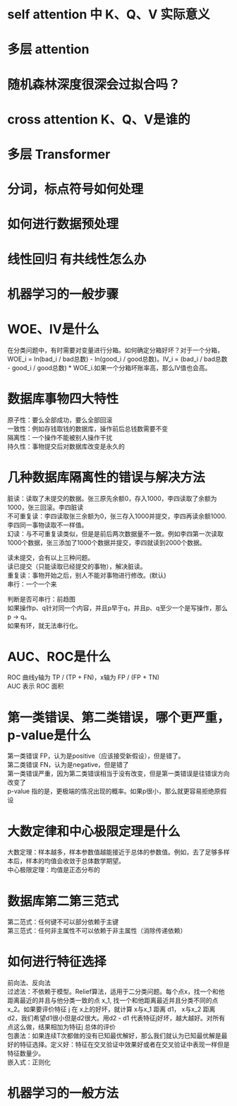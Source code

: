 # self attention 中 K、Q、V 实际意义

# 多层 attention

# 随机森林深度很深会过拟合吗？

# cross attention K、Q、V是谁的

# 多层 Transformer

# 分词，标点符号如何处理

# 如何进行数据预处理

# 线性回归 有共线性怎么办

# 机器学习的一般步骤

# WOE、IV是什么
在分类问题中，有时需要对变量进行分箱。如何确定分箱好坏？对于一个分箱，WOE_i = ln(bad_i / bad总数) - ln(good_i / good总数)。IV_i = (bad_i / bad总数 - good_i / good总数) * WOE_i.如果一个分箱坏账率高，那么IV值也会高。  

# 数据库事物四大特性
原子性：要么全部成功，要么全部回滚  
一致性：例如存钱取钱的数据库，操作前后总钱数需要不变  
隔离性：一个操作不能被别人操作干扰  
持久性：事物提交后对数据库改变是永久的  

# 几种数据库隔离性的错误与解决方法
脏读：读取了未提交的数据。张三原先余额0，存入1000，李四读取了余额为1000，张三回滚。李四脏读  
不可重复读：李四读取张三余额为0，张三存入1000并提交，李四再读余额1000.李四同一事物读取不一样值。  
幻读：与不可重复读类似，但是是前后两次数据量不一致。例如李四第一次读取1000个数据，张三添加了1000个数据并提交，李四就读到2000个数据。

读未提交，会有以上三种问题。  
读已提交（只能读取已经提交的事物），解决脏读。  
重复读：事物开始之后，别人不能对事物进行修改。(默认)  
串行：一个一个来  

判断是否可串行：前趋图  
如果操作p、q针对同一个内容，并且p早于q，并且p、q至少一个是写操作，那么 p -> q。  
如果有环，就无法串行化。  

# AUC、ROC是什么
ROC 曲线y轴为 TP / (TP + FN)，x轴为 FP / (FP + TN)  
AUC 表示 ROC 面积

# 第一类错误、第二类错误，哪个更严重，p-value是什么
第一类错误 FP，认为是positive（应该接受新假设），但是错了。  
第二类错误 FN，认为是negative，但是错了  
第一类错误严重，因为第二类错误相当于没有改变，但是第一类错误是往错误方向改变了  
p-value 指的是，更极端的情况出现的概率。如果p很小，那么就更容易拒绝原假设  

# 大数定律和中心极限定理是什么
大数定理：样本越多，样本参数值越能接近于总体的参数值。例如，去了足够多样本后，样本的均值会收敛于总体数学期望。  
中心极限定理：均值是正态分布的

# 数据库第二第三范式
第二范式：任何键不可以部分依赖于主键  
第三范式：任何非主属性不可以依赖于非主属性（消除传递依赖）

# 如何进行特征选择
前向法、反向法  
过滤法：不依赖于模型。Relief算法，适用于二分类问题。每个点x，找一个和他距离最近的并且与他分类一致的点 x_1, 找一个和他距离最近并且分类不同的点 x_2。如果要评价特征 j 在 x上的好坏，就计算 x与x_1 距离 d1， x与x_2 距离 d2，我们希望d1很小但是d2很大。用d2 - d1 代表特征j好坏，越大越好。对所有点这么做，结果相加为特征j 总体的评价  
包裹法：如果连续T次都做的没有已知最优解好，那么我们就认为已知最优解是最好的特征选择。定义好：特征在交叉验证中效果好或者在交叉验证中表现一样但是特征数量少。  
嵌入式：正则化
# 机器学习的一般方法



